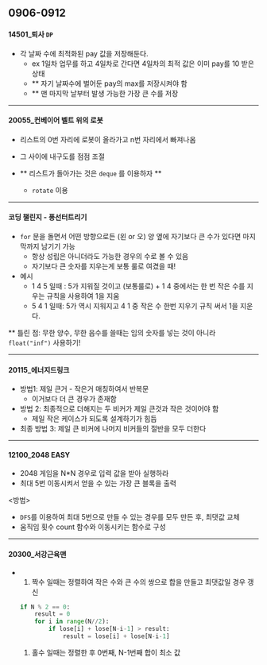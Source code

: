 ## 0906-0912



#### 14501_퇴사  `DP`

-  각 날짜 수에 최적화된 pay 값을 저장해둔다. 
   -  ex 1일차 업무를 하고 4일차로 간다면 4일차의 최적 값은 이미 pay를 10 받은 상태 
   -  ** 자기 날짜수에 벌어둔 pay의 max를 저장시켜야 함 
   -  ** 맨 마지막 날부터 발생 가능한 가장 큰 수를 저장 

<hr>

#### 20055_컨베이어 벨트 위의 로봇


- 리스트의 0번 자리에 로봇이 올라가고 n번 자리에서 빠져나옴 
- 그 사이에 내구도를 점점 조절 
- ** 리스트가 돌아가는 것은 `deque` 를 이용하자 ** 

  - `rotate` 이용 

<hr>

#### 코딩 챌린지 - 풍선터트리기 

- `for` 문을 돌면서 어떤 방향으로든 (왼 or 오) 양 옆에 자기보다 큰 수가 있다면 마지막까지 남기기 가능 
  - 항상 성립은 아니더라도 가능한 경우의 수로 볼 수 있음 
  - 자기보다 큰 숫자를 지우는게 보통 룰로 여겼을 때! 
- 예시
  - 1 4 5 일때 : 5가 지워질 것이고 (보통룰로) + 1 4 중에서는 한 번 작은 수를 지우는 규칙을 사용하여 1을 지움 
  - 5 4 1 일때: 5가 역시 지워지고 4 1 중 작은 수 한번 지우기 규칙 써서 1을 지운다. 

** 틀린 점: 무한 양수, 무한 음수를 쓸때는 임의 숫자를 넣는 것이 아니라 `float("inf")` 사용하기! 

<hr>

#### 20115_에너지드링크 

- 방법1: 제일 큰거 - 작은거 매칭하여서 반복문 
  - 이거보다 더 큰 경우가 존재함 
- 방법 2:  최종적으로 더해지는 두 비커가 제일 큰것과 작은 것이어야 함 
  -  제일 작은 케이스가 되도록 설계하기가 힘듬 
- 최종 방법 3: 제일 큰 비커에 나머지 비커들의 절반을 모두 더한다



<hr>

#### 12100_2048 EASY

- 2048 게임을 N*N 경우로 입력 값을 받아 실행하라 
- 최대 5번 이동시켜서 얻을 수 있는 가장 큰 블록을 출력

<방법>

- `DFS`를 이용하여 최대 5번으로 만들 수 있는 경우를 모두 만든 후, 최댓값 교체 
- 움직임 횟수 count 함수와 이동시키는 함수로 구성 

<hr>

#### 20300_서강근육맨

- 1. 짝수 일때는 정렬하여 작은 수와 큰 수의 쌍으로 합을 만들고 최댓값일 경우 갱신 

  ```python
  if N % 2 == 0:
      result = 0 
      for i in range(N//2):
          if lose[i] + lose[N-i-1] > result:
              result = lose[i] + lose[N-i-1]
  ```

  

  1. 홀수 일때는 정렬한 후 0번째, N-1번째 합이 최소 값



